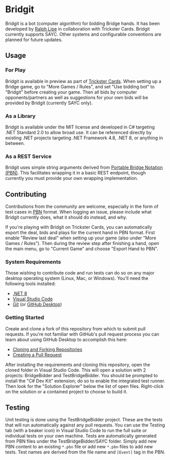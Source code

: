 # Bridgit

Bridgit is a bot (computer algorithm) for bidding Bridge hands. It has been developed by [Ralph Lipe](https://github.com/RalphLipe) in collaboration with Trickster Cards. Bridgit currently supports SAYC. Other systems and configurable conventions are planned for future updates.

## Usage

### For Play

Bridgit is available in preview as part of [Trickster Cards](https://www.trickstercards.com/). When setting up a Bridge game, go to "More Games / Rules", and set "Use bidding bot" to "Bridgit" before creating your game. Then all bids by computer opponents/partners as well as suggestions for your own bids will be provided by Bridgit (currently SAYC only).

### As a Library

Bridgit is available under the MIT license and developed in C# targeting .NET Standard 2.0 to allow broad use. It can be referenced directly by existing .NET projects targeting .NET Framework 4.8, .NET 8, or anything in between.

### As a REST Service

Bridgit uses simple string arguments derived from [Portable Bridge Notation (PBN)](https://tistis.nl/pbn/). This facilitates wrapping it in a basic REST endpoint, though currently you must provide your own wrapping implementation.

## Contributing

Contributions from the community are welcome, especially in the form of test cases in [PBN](https://tistis.nl/pbn/) format. When logging an issue, please include what Bridgit currently does, what it should do instead, and why.

If you're playing with Bridgit on Trickster Cards, you can automatically export the deal, bids and plays for the current hand in PBN format. First enable "Review last deal" when setting up your game (also under "More Games / Rules"). Then during the review step after finishing a hand, open the main menu, go to "Current Game" and choose "Export Hand to PBN".

### System Requirements

Those wishing to contribute code and run tests can do so on any major desktop operating system (Linux, Mac, or Windows). You'll need the following tools installed:

* [.NET 8](https://dotnet.microsoft.com/download)
* [Visual Studio Code](https://code.visualstudio.com/)
* [Git](https://git-scm.com/) (or [GitHub Desktop](https://desktop.github.com/))

### Getting Started

Create and clone a fork of this repository from which to submit pull requests. If you're not familiar with GitHub's pull request process you can learn about using GitHub Desktop to accomplish this here:

- [Cloning and Forking Repositories](https://docs.github.com/en/desktop/contributing-and-collaborating-using-github-desktop/adding-and-cloning-repositories/cloning-and-forking-repositories-from-github-desktop)
- [Creating a Pull Request](https://docs.github.com/en/desktop/contributing-and-collaborating-using-github-desktop/working-with-your-remote-repository-on-github-or-github-enterprise/creating-an-issue-or-pull-request#creating-a-pull-request)

After installing the requirements and cloning this repository, open the cloned folder in Visual Studio Code. This will open a solution with 2 projects: BridgeBidder and TestBridgeBidder. You should be prompted to install the "C# Dev Kit" extension; do so to enable the integrated test runner. Then look for the "Solution Explorer" below the list of open files. Right-click on the solution or a contained project to choose to build it.

## Testing

Unit testing is done using the TestBridgeBidder project. These are the tests that will run automatically against any pull requests. You can use the Testing tab (with a beaker icon) in Visual Studio Code to run the full suite or individual tests on your own machine. Tests are automatically generated from PBN files under the TestBridgeBidder/SAYC folder. Simply add new PBN content to an existing `*.pbn` file or add new `*.pbn` files to add new tests. Test names are derived from the file name and `[Event]` tag in the PBN.
